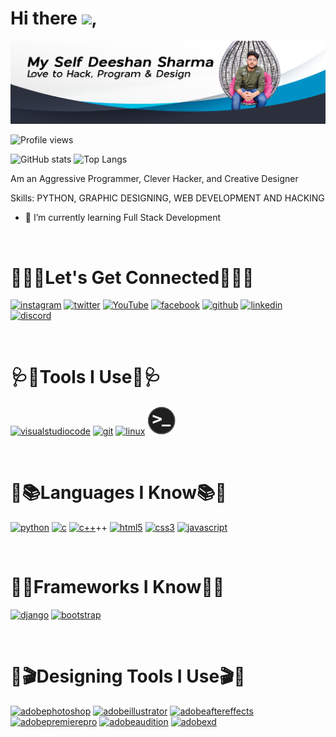 
# Hi there <img src="https://media.giphy.com/media/hvRJCLFzcasrR4ia7z/giphy.gif" width="25px"></a>,

<img src="https://raw.githubusercontent.com/DeeshanSharma/DeeshanSharma/master/Banner.png" alt="Banner Image About Deeshan Sharma">

![Profile views](https://gpvc.arturio.dev/DeeshanSharma)

![GitHub stats](https://github-readme-stats.vercel.app/api?username=DeeshanSharma&show_icons=true&count_private=true)
![Top Langs](https://github-readme-stats.vercel.app/api/top-langs/?username=DeeshanSharma&layout=compact)

Am an Aggressive Programmer, Clever Hacker, and Creative Designer

Skills: PYTHON, GRAPHIC DESIGNING, WEB DEVELOPMENT AND HACKING

- 🌱 I’m currently learning Full Stack Development

<br />

# 🤘🏻🥳Let's Get Connected🥳🤘🏻
[<img src='https://cdn.jsdelivr.net/npm/simple-icons@3.0.1/icons/instagram.svg' alt='instagram' height='40'>](https://www.instagram.com/i_am___unknown__)
[<img src='https://cdn.jsdelivr.net/npm/simple-icons@3.0.1/icons/twitter.svg' alt='twitter' height='40'>](https://twitter.com/DeeshanSharma_)
[<img src='https://cdn.jsdelivr.net/npm/simple-icons@3.0.1/icons/youtube.svg' alt='YouTube' height='40'>](https://www.youtube.com/channel/UCOIAzotA-1iRStEJAuSxQvQ)
[<img src='https://cdn.jsdelivr.net/npm/simple-icons@3.0.1/icons/facebook.svg' alt='facebook' height='40'>](https://www.facebook.com/deeshan.sharma)
[<img src='https://cdn.jsdelivr.net/npm/simple-icons@3.0.1/icons/github.svg' alt='github' height='40'>](https://github.com/DeeshanSharma)
[<img src='https://cdn.jsdelivr.net/npm/simple-icons@3.0.1/icons/linkedin.svg' alt='linkedin' height='40'>](https://www.linkedin.com/in/deeshansharma)
[<img src='https://cdn.jsdelivr.net/npm/simple-icons@3.0.1/icons/discord.svg' alt='discord' height='40'>](https://discord.gg/JMQ5Nwe)  

<br />

# 🩺🔨Tools I Use🔨🩺
[<img src='https://cdn.jsdelivr.net/npm/simple-icons@3.0.1/icons/visualstudiocode.svg' alt='visualstudiocode' height='40'>](https://code.visualstudio.com)
[<img src='https://cdn.jsdelivr.net/npm/simple-icons@3.0.1/icons/git.svg' alt='git' height='40'>](https://git-scm.com)
[<img src='https://cdn.jsdelivr.net/npm/simple-icons@3.0.1/icons/linux.svg' alt='linux' height='40'>](https://www.kali.org)
[<img src="https://raw.githubusercontent.com/github/explore/80688e429a7d4ef2fca1e82350fe8e3517d3494d/topics/terminal/terminal.png" alt="Terminal" width="45px">](https://www.microsoft.com/en-us/p/windows-terminal/9n0dx20hk701)

<br />

# 📑📚Languages I Know📚📑
[<img src='https://cdn.jsdelivr.net/npm/simple-icons@3.0.1/icons/python.svg' alt='python' height='40'>](https://www.python.org)   [<img src='https://cdn.jsdelivr.net/npm/simple-icons@3.0.1/icons/c.svg' alt='c' height='40'>](C)  [<img src='https://cdn.jsdelivr.net/npm/simple-icons@3.0.1/icons/c.svg' alt='c++' height='40'>](C++)++   [<img src='https://cdn.jsdelivr.net/npm/simple-icons@3.0.1/icons/html5.svg' alt='html5' height='40'>](HTML)  [<img src='https://cdn.jsdelivr.net/npm/simple-icons@3.0.1/icons/css3.svg' alt='css3' height='40'>](CSS)  [<img src='https://cdn.jsdelivr.net/npm/simple-icons@3.0.1/icons/javascript.svg' alt='javascript' height='40'>](JavaScript)  

<br />

# 🔬🧩Frameworks I Know🧩🔬
[<img src='https://cdn.jsdelivr.net/npm/simple-icons@3.0.1/icons/django.svg' alt='django' height='40'>](https://www.djangoproject.com)  [<img src='https://cdn.jsdelivr.net/npm/simple-icons@3.0.1/icons/bootstrap.svg' alt='bootstrap' height='40'>](https://getbootstrap.com)  

<br />

# 📐🎬Designing Tools I Use🎬📐
[<img src='https://cdn.jsdelivr.net/npm/simple-icons@3.0.1/icons/adobephotoshop.svg' alt='adobephotoshop' height='40'>](https://www.adobe.com/in/products/photoshop.html)  [<img src='https://cdn.jsdelivr.net/npm/simple-icons@3.0.1/icons/adobeillustrator.svg' alt='adobeillustrator' height='40'>](https://www.adobe.com/in/products/illustrator.html)  [<img src='https://cdn.jsdelivr.net/npm/simple-icons@3.0.1/icons/adobeaftereffects.svg' alt='adobeaftereffects' height='40'>](https://www.adobe.com/in/products/aftereffects.html)  [<img src='https://cdn.jsdelivr.net/npm/simple-icons@3.0.1/icons/adobepremierepro.svg' alt='adobepremierepro' height='40'>](https://www.adobe.com/in/products/premiere.html)    [<img src='https://cdn.jsdelivr.net/npm/simple-icons@3.0.1/icons/adobeaudition.svg' alt='adobeaudition' height='40'>](https://www.adobe.com/in/products/audition.html)  [<img src='https://cdn.jsdelivr.net/npm/simple-icons@3.0.1/icons/adobexd.svg' alt='adobexd' height='40'>](https://www.adobe.com/in/products/xd.html)  
